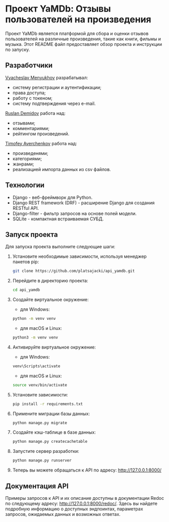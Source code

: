 # Проект YaMDb: Отзывы пользователей на произведения

Проект YaMDb является платформой для сбора и оценки отзывов пользователей на различные произведения, такие как книги, фильмы и музыка. Этот README файл предоставляет обзор проекта и инструкции по запуску.

## Разработчики

[Vyacheslav Menyukhov](https://github.com/platsajacki) разрабатывал:
  - систему регистрации и аутентификации;
  - права доступа;
  - работу с токеном;
  - систему подтверждения через e-mail.

[Ruslan Demidov](https://github.com/Profx501) работа над:
  - отзывами;
  - комментариями;
  - рейтингом произведений.

[Timofey Averchenkov](https://github.com/Mind-Insight) работа над:
  - произведенями;
  - категориями;
  - жанрами;
  - реализацией импорта данных из csv файлов.

## Технологии
- Django - веб-фреймворк для Python.
- Django REST framework (DRF) - расширение Django для создания RESTful API.
- Django-filter - фильтр запросов на основе полей модели.
- SQLite - компактная встраиваемая СУБД.

## Запуск проекта

Для запуска проекта выполните следующие шаги:

1. Установите необходимые зависимости, используя менеджер пакетов pip:
    ```bash
    git clone https://github.com/platsajacki/api_yamdb.git
    ```

2. Перейдите в директорию проекта:
    ```bash
    cd api_yamdb
    ```

3. Создайте виртуальное окружение:
    - для Windows:
    ```bash
    python -m venv venv
    ```

    - для macOS и Linux:
    ```bash
    python3 -m venv venv
    ```

4. Активируйте виртуальное окружение:
    - для Windows:
    ```bash
    venv\Scripts\activate
    ```

    - для macOS и Linux:
    ```bash
    source venv/bin/activate
    ```

5. Установите зависимости:
    ```bash
    pip install -r requirements.txt
    ```

6. Примените миграции базы данных:
    ```bash
    python manage.py migrate
    ```

7. Создайте кэш-таблице в базе данных:
    ```bash
    python manage.py createcachetable
    ```

8. Запустите сервер разработки:
    ```bash
    python manage.py runserver
    ```

9. Теперь вы можете обращаться к API по адресу: http://127.0.0.1:8000/

## Документация API
Примеры запросов к API и их описание доступны в документации Redoc по следующему адресу: http://127.0.0.1:8000/redoc/. Здесь вы найдете подробную информацию о доступных эндпоинтах, параметрах запросов, ожидаемых данных и возможных ответах.
